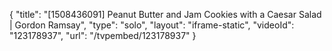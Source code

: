 {
    "title": "[1508436091] Peanut Butter and Jam Cookies with a Caesar Salad | Gordon Ramsay",
    "type": "solo",
    "layout": "iframe-static",
    "videoId": "123178937",
    "url": "\/tvpembed\/123178937"
}